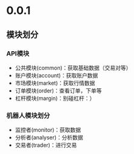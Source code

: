 # 0.0.1

## 模块划分

### API模块
- 公共模块(common)：获取基础数据（交易对等）
- 账户模块(account)：获取账户数据
- 市场模块(market)：获取行情数据
- 订单模块(order)：查看订单，下单等
- 杠杆模块(margin)：别碰杠杆：）

### 机器人模块划分
- 监控者(monitor)：获取数据
- 分析者(analyser)：分析数据
- 交易者(trader)：进行交易

